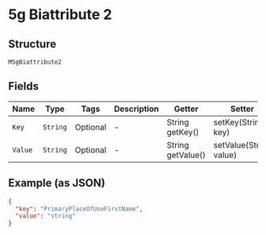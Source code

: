 
# 5g Biattribute 2

## Structure

`M5gBiattribute2`

## Fields

| Name | Type | Tags | Description | Getter | Setter |
|  --- | --- | --- | --- | --- | --- |
| `Key` | `String` | Optional | - | String getKey() | setKey(String key) |
| `Value` | `String` | Optional | - | String getValue() | setValue(String value) |

## Example (as JSON)

```json
{
  "key": "PrimaryPlaceOfUseFirstName",
  "value": "string"
}
```


